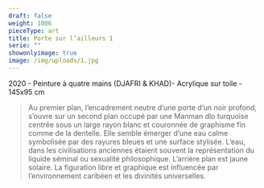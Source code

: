 ```yaml
---
draft: false
weight: 1006
pieceType: art
title: Porte sur l’ailleurs 1
serie: ""
showonlyimage: true
image: /img/uploads/1.jpg
---
```

2020 - Peinture à quatre mains (DJAFRI & KHAD)- Acrylique sur toile - 145x95 cm

<!--more-->

> Au premier plan, l’encadrement neutre d’une porte d’un noir profond, s’ouvre sur un second plan occupé par une Manman dlo turquoise centrée sous un large rayon blanc et couronnée de graphisme fin comme de la dentelle. Elle semble émerger d’une eau calme symbolisée par des rayures bleues et une surface stylisée. L’eau, dans les civilisations anciennes étaient souvent la représentation du liquide séminal ou sexualité philosophique. L’arrière plan est jaune solaire.
> La figuration libre et graphique est influencée par l’environnement caribéen et les divinités universelles.